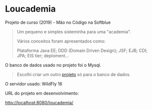 # Loucademia

Projeto de curso (2019) - Mão no Código na Softblue

> Um pequeno e simples sisteminha para uma "academia".
>
> Vários conceitos foram apresentados como:
>
> Plataforma Java EE; DDD (Domain Driven Design); JSF; EJB; CDI; JPA; EIS tier; deploment...


O banco de dados usado no projeto foi o Mysql.

> Escolhi criar um outro [projeto](https://github.com/diorgenesmorais/Loucademia-db "Loucademia-db") só para o banco de dados.

O servidor usado: WildFly 16

URL do projeto em desenvolvimento:

  [http://localhost:8080/loucademia/](http://localhost:8080/loucademia)
